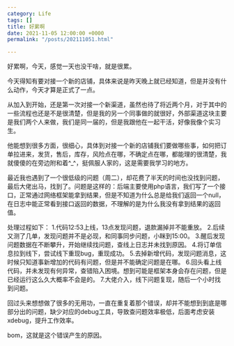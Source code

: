 ```yaml
---
category: Life
tags: []
title: 好累啊
date: 2021-11-05 12:00:00 +0000
permalink: "/posts/202111051.html"

---
```

好累啊，今天，感觉一天也没干啥，就是很累。

今天得知有要对接一个新的店铺，具体来说是昨天晚上就已经知道，但是并没有什么动作，今天才算是正式了一点。

从加入到开始，还是第一次对接一个新渠道，虽然也待了将近两个月，对于其中的一些流程也还是不是很清楚，但是我的另一个同事做的就很好，外部渠道这块主要是我们两个人来做，我们是同一届的，但是我跟他在一起干活，好像我像个实习生。

他能想到很多方面，很细心，具体到对接一个新的店铺我们要做哪些事，如何把订单拉进来，发货，售后，库存，风险点在哪，不确定点在哪，都能理的很清楚，我就傻傻的在旁边附和着^_^，挺佩服人家的，这是需要我学习的地方。

最近我也遇到了一个很低级的问题（周二），却花费了半天的时间也没找到问题，最后大佬出马，找到了。问题是这样的：后端主要使用php语言，我们写了一个接口，正常通过网络框架能拿到结果，但是不知道为什么总是给我们返回一个null，在日志中能正常看到接口返回的数据，不理解的是为什么我没有拿到结果的返回值。

处理过程如下：
1.代码12:53上线，13点发现问题，退款漏掉并不能重放。
2.后续又测了几单，发现问题并不是必现，和同事同步问题，小眯到15:00。
3.醒后发现问题数据在不断攀升，开始继续找问题，查线上日志并未找到原因。
4.将订单信息拉到线下，尝试线下重现bug，重现成功。
5.去掉新增代码，发现问题消息，这时候只知道事新增加的代码有问题，但是并不能确定问题是在哪。
6.回头看上线代码，并未发现有何异常，查错陷入困境。想到可能是框架本身会存在问题，但是已经运行这么久大概率不会是的。
7.大佬介入，线下问题复现，随后一个小时找到问题。

回过头来想想做了很多的无用功，一直在重复着那个错误，却并不能想到到底是哪部分出的问题，缺少对应的debug工具，导致查问题效率极低，后面考虑安装xdebug，提升工作效率。

bom，这就是这个错误产生的原因。
